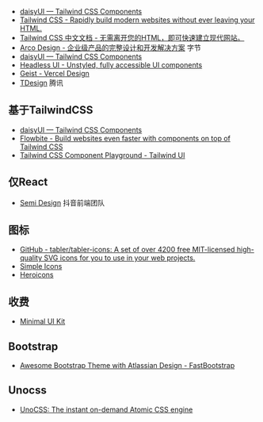 - [daisyUI — Tailwind CSS Components](https://daisyui.com/)
- [Tailwind CSS - Rapidly build modern websites without ever leaving your HTML.](https://tailwindcss.com/)
- [Tailwind CSS 中文文档 - 无需离开您的HTML，即可快速建立现代网站。](https://www.tailwindcss.cn/)
- [Arco Design - 企业级产品的完整设计和开发解决方案](https://arco.design/) 字节
- [daisyUI — Tailwind CSS Components](https://daisyui.com/)
- [Headless UI - Unstyled, fully accessible UI components](https://headlessui.com/)
- [Geist - Vercel Design](https://vercel.com/design/introduction)
- [TDesign](https://tdesign.tencent.com/) 腾讯

## 基于TailwindCSS

- [daisyUI — Tailwind CSS Components](https://daisyui.com/)
- [Flowbite - Build websites even faster with components on top of Tailwind CSS](https://flowbite.com/)
- [Tailwind CSS Component Playground - Tailwind UI](https://tailwindui.com/components/preview)

## 仅React

- [Semi Design](https://semi.design/zh-CN/)  抖音前端团队


## 图标

- [GitHub - tabler/tabler-icons: A set of over 4200 free MIT-licensed high-quality SVG icons for you to use in your web projects.](https://github.com/tabler/tabler-icons)
- [Simple Icons](https://simpleicons.org/)
- [Heroicons](https://heroicons.com/)


## 收费

- [Minimal UI Kit](https://minimals.cc/)


## Bootstrap

- [Awesome Bootstrap Theme with Atlassian Design - FastBootstrap](https://fastbootstrap.com/)

## Unocss

- [UnoCSS: The instant on-demand Atomic CSS engine](https://unocss.dev/)